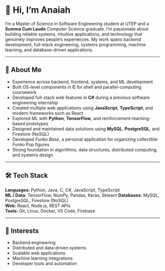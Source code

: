# 👋 Hi, I’m Anaiah

I’m a Master of Science in Software Engineering student at UTEP and a **Summa Cum Laude** Computer Science graduate. I’m passionate about building reliable systems, intuitive applications, and technology that genuinely improves people’s experiences. My work spans backend development, full-stack engineering, systems programming, machine learning, and database-driven applications.

---

## 🧩 About Me
- Experience across backend, frontend, systems, and ML development  
- Built OS-level components in **C** for shell and parallel-computing coursework  
- Developed full-stack web features in **C#** during a previous software engineering internship  
- Created multiple web applications using **JavaScript**, **TypeScript**, and modern frameworks such as React  
- Explored ML with **Python**, **TensorFlow**, and reinforcement-learning-based prototypes  
- Designed and maintained data solutions using **MySQL**, **PostgreSQL**, and Firestore (NoSQL)  
- Developed *Funko Base*, a personal application for organizing collectible Funko Pop figures  
- Strong foundation in algorithms, data structures, distributed computing, and systems design  

---

## 🛠️ Tech Stack
**Languages:** Python, Java, C, C#, JavaScript, TypeScript  
**ML / Data:** TensorFlow, NumPy, Pandas, Keras, Sklearn
**Databases:** MySQL, PostgreSQL, Firestore (NoSQL)  
**Web:** React, Node.js, REST APIs  
**Tools:** Git, Linux, Docker, VS Code, Firebase  

---

## 🎯 Interests
- Backend engineering  
- Distributed and data-driven systems  
- Scalable web applications  
- Machine learning integrations  
- Developer tools and automation  
